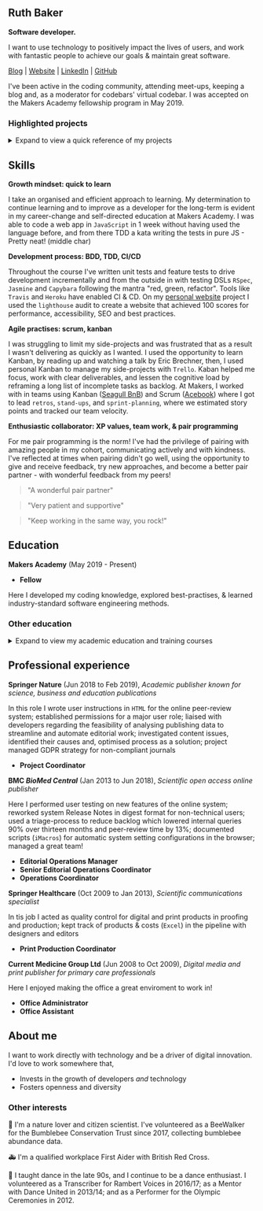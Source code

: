 ## Ruth Baker
**Software developer.**

I want to use technology to positively impact the lives of users, and work with fantastic people to achieve our goals & maintain great software. 

[Blog](https://dev.to/ruthmoog) | [Website](https://ruthmoog.dev) | [LinkedIn](https://www.linkedin.com/in/ruth-baker-685a9361/) | [GitHub](https://github.com/ruthmoog)

I've been active in the coding community, attending meet-ups, keeping a blog and, as a moderator for codebars' virtual codebar.
I was accepted on the Makers Academy fellowship program in May 2019.

### Highlighted projects

<details>
  <summary>
    Expand to view a quick reference of my projects
  </summary>

  | Project Info | Skills | Stack | Links |
| :--- | :--- | :---: | :---: |
| **Hello, Portfolio**<br />personal static page website | Built with `semantic HTML` and with `accessibility` in mind.  I created `wireframes` of the site design and used `CSS grid` to make a `responsive` single-page website.  | `HTML` `CSS` `Heroku` | [GitHub](https://github.com/ruthmoog/portfolio)<br />[ruthmoog.dev](https://www.ruthmoog.dev) |
| **Checkboxer**<br />text generator tool | A `responsive` tool that solves a `real world` problem by generating custom text templates.  The user selects options in a `HTML checklist` form and their input generates specific text to match their requests, by reading from a locally configured `CSV` file.| `Sinatra` `Heroku` `Travis CI`<br />`Ruby` `eRuby` `CSS` `HTML`<br />`RSpec` `Capybara` `Rubocop` `RubyCritic` `SimpleCov` | [GitHub](https://github.com/ruthmoog/checkboxer)<br />[live demo](https://checkboxer.herokuapp.com/) |
| **Acebook**<br /> full stack facebook clone | Developed in a `team` with a `scrum` agile process (managed through `Trello`), `pair-programming` and `BDD`.  We used `semantic commits`, feature branching, and `continuous delivery` automatically deploying to production. | `Heroku` `Travis CI`<br />`Rails` `Ruby`<br />`Rubocop` `RubyCritic` `ScaffoLint` `SimpleCov`  | [GitHub](https://github.com/bengscott2/acebook-livewire)<br />[website](http://acebook-livewire.herokuapp.com/)

</details>


## Skills

**Growth mindset: quick to learn**

I take an organised and efficient approach to learning.  My determination to continue learning and to improve as a developer for the long-term is evident in my career-change and self-directed education at Makers Academy.  I was able to code a web app in `JavaScript` in 1 week without having used the language before, and from there TDD a kata writing the tests in pure JS - Pretty neat! (middle char)

**Development process: BDD, TDD, CI/CD**

Throughout the course I've written unit tests and feature tests to drive development incrementally and from the outside in with testing DSLs `RSpec`, `Jasmine` and `Capybara` following the mantra "red, green, refactor".  Tools like `Travis` and `Heroku` have enabled CI & CD.  On my [personal website](https://ruthmoog.dev) project I used the `lighthouse` audit to create a website that achieved 100 scores for performance, accessibility, SEO and best practices.

**Agile practises: scrum, kanban**

I was struggling to limit my side-projects and was frustrated that as a result I wasn't delivering as quickly as I wanted.  I used the opportunity to learn Kanban, by reading up and watching a talk by Eric Brechner, then, I used personal Kanban to manage my side-projects with `Trello`.  Kaban helped me focus, work with clear deliverables, and lessen the cognitive load by reframing a long list of incomplete tasks as backlog.  At Makers, I worked with in teams using Kanban ([Seagull BnB](https://github.com/ruthmoog/Seagull-BnB/commits?author=ruthmoog)) and Scrum ([Acebook](https://github.com/bengscott2/acebook-livewire/commits?author=ruthmoog)) where I got to lead `retros`, `stand-ups`, and `sprint-planning`, where we estimated story points and tracked our team velocity.

**Enthusiastic collaborator: XP values, team work, & pair programming**

For me pair programming is the norm!  I've had the privilege of pairing with amazing people in my cohort, communicating actively and with kindness.  I've reflected at times when pairing didn't go well, using the opportunity to give and receive feedback, try new approaches, and become a better pair partner - with wonderful feedback from my peers!
> "A wonderful pair partner"

>"Very patient and supportive"

>"Keep working in the same way, you rock!"

## Education

**Makers Academy** (May 2019 - Present)
- **Fellow**

Here I developed my coding knowledge, explored best-practises, & learned industry-standard software engineering methods.

### Other education
<details>
  <summary>
    Expand to view my academic education and training courses
  </summary>

| Subject | Details | Year|
| :--- | :--- | :---: |
| Demystifying Computation <br>`Computer Science` | Raspberry Pi Foundation<br>FutureLearn | 2019 |
| Digital Skills: User Experience, Analytics <br>`UX` `Data Analysis` | Accenture<br>FutureLearn | 2019 |
| Critical Thinking, Strategic Thinking, Project Management <br>`Problem Solving` `Strategy` `Project Management` | Linda.com | 2018 |
| Programming for Everybody <br>`Python` | University of Michigan<br>Coursera | 2015 |
| Mentoring<br>`Mentor` `Coaching` ` Communication` | Dance United | 2013 |
| Audio, Audio Theory, Video<br>certificate of lifelong learning <br>`Technology` `Audio Engineering` | Thames Valley University | 2005 |
| A level Music Technology, A level Physics, AS level Psychology <br>`Mathematics` `Science` `Technology` | St. Angela's and St. Bonaventure's Sixth Form Centre | 2003 |
| Computer-Aided Design And Manufacturing certificate <br>`CAD/CAM`| WISE (Women Into Science and Engineering) | 1999 |

</details>

## Professional experience

**Springer Nature** (Jun 2018 to Feb 2019), _Academic publisher known for science, business and education publications_

In this role I wrote user instructions in `HTML` for the online peer-review system; established permissions for a major user role; liaised with developers regarding the feasibility of analysing publishing data to streamline and automate editorial work; investigated content issues, identified their causes and, optimised process as a solution; project managed GDPR strategy for non-compliant journals

- **Project Coordinator**

**BMC _BioMed Central_** (Jan 2013 to Jun 2018), _Scientific open access online publisher_

Here I performed user testing on new features of the online system; reworked system Release Notes in digest format for non-technical users; used a triage-process to reduce backlog which lowered internal queries 90% over thirteen months and peer-review time by 13%; documented scripts (`iMacros`) for automatic system setting configurations in the browser; managed a great team!

- **Editorial Operations Manager**
- **Senior Editorial Operations Coordinator**
- **Operations Coordinator**

**Springer Healthcare** (Oct 2009 to Jan 2013), _Scientific communications specialist_

In tis job I acted as quality control for digital and print products in proofing and production; kept track of products & costs (`Excel`) in the pipeline with designers and editors

- **Print Production Coordinator**

**Current Medicine Group Ltd** (Jun 2008 to Oct 2009), _Digital media and print publisher for primary care professionals_

Here I enjoyed making the office a great enviroment to work in!

- **Office Administrator**
- **Office Assistant**

## About me

I want to work directly with technology and be a driver of digital innovation.  I'd love to work somewhere that,
 - Invests in the growth of developers _and_ technology
 - Fosters openness and diversity

### Other interests

:bee: I'm a nature lover and citizen scientist.  I've volunteered as a BeeWalker for the Bumblebee Conservation Trust since 2017, collecting bumblebee abundance data.

:ambulance: I'm a qualified workplace First Aider with British Red Cross.

:dancer: I taught dance in the late 90s, and I continue to be a dance enthusiast. I volunteered as a Transcriber for Rambert Voices in 2016/17; as a Mentor with Dance United in 2013/14; and as a Performer for the Olympic Ceremonies in 2012.

